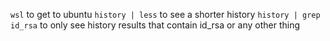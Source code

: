 `wsl` to get to ubuntu
`history | less` to see a shorter history
`history | grep id_rsa` to only see history results that contain id_rsa or any other thing 